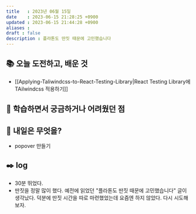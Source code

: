 ```yaml
---
title   : 2023년 06월 15일 
date    : 2023-06-15 21:28:25 +0900
updated : 2023-06-15 21:44:28 +0900
aliases : 
draft : false
description : 플라톤도 딴짓 때문에 고민했습니다
---
```

## 📚 오늘 도전하고, 배운 것
- [[Applying-Taliwindcss-to-React-Testing-Library|React Testing Library에 TAilwindcss 적용하기]]

## 🤔 학습하면서 궁금하거나 어려웠던 점

## 🌅 내일은 무엇을?
- popover 만들기

## ✒️ log
- 30분 뛰었다. 
- 딴짓을 정말 많이 했다. 예전에 읽었던 "플라톤도 딴짓 때문에 고민했습니다" 글이 생각났다. 덕분에 딴짓 시간을 따로 마련했었는데 요즘엔 하지 않았다. 다시 시도해보자.
